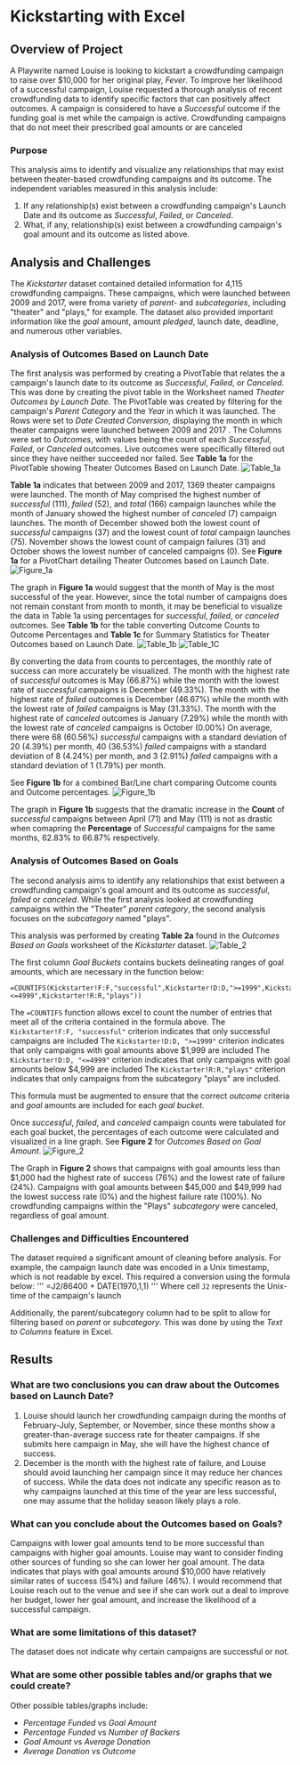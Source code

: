 # Kickstarting with Excel

## Overview of Project

 A Playwrite named Louise is looking to kickstart a crowdfunding campaign to raise over $10,000 for her original play, *Fever*. To improve her likelihood of a successful campaign, Louise requested a thorough analysis of recent crowdfunding data to identify specific factors that can positively affect outcomes. A campaign is considered to have a *Successful* outcome if the funding goal is met while the campaign is active. Crowdfunding campaigns that do not meet their prescribed goal amounts or are canceled  


### Purpose

This analysis aims to identify and visualize any relationships that may exist between theater-based crowdfunding campaigns and its outcome. The independent variables measured in this analysis include:

1. If any relationship(s) exist between a crowdfunding campaign's Launch Date and its outcome as *Successful*, *Failed*, or *Canceled*.
2. What, if any, relationship(s) exist between a crowdfunding campaign's goal amount and its outcome as listed above. 


## Analysis and Challenges

The *Kickstarter* dataset contained detailed information for 4,115 crowdfunding campaigns. These campaigns, which were launched between 2009 and 2017, were froma variety of *parent-* and *subcategories*, including "theater" and "plays," for example. The dataset also provided important information like the *goal* amount, amount *pledged*, launch date, deadline, and numerous other variables.  

### Analysis of Outcomes Based on Launch Date

The first analysis was performed by creating a PivotTable that relates the a campaign's launch date to its outcome as *Successful*, *Failed*, or *Canceled*. This was done by creating the pivot table in the Worksheet named *Theater Outcomes by Launch Date.* The PivotTable was created by filtering for the campaign's *Parent Category* and the *Year* in which it was launched. The Rows were set to *Date Created Conversion*, displaying the month in which theater campaigns were launched between 2009 and 2017 . The Columns were set to *Outcomes*, with values being the count of each *Successful*, *Failed*, or *Canceled* outcomes. Live outcomes were specifically filtered out since they have neither succeeded nor failed. See **Table 1a** for the PivotTable showing Theater Outcomes Based on Launch Date. 
![Table_1a](deliverables/Table1A_Theater_Outcomes_Based_on_Launch_Date.png)

**Table 1a** indicates that between 2009 and 2017, 1369 theater campaigns were launched. The month of May comprised the highest number of *successful* (111), *failed* (52), and *total* (166) campaign launches while the month of January showed the highest number of *canceled* (7) campaign launches. The month of December showed both the lowest count of *successful* campaigns (37) and the lowest count of *total* campaign launches (75). November shows the lowest count of campaign failures (31) and October shows the lowest number of canceled campaigns (0). See **Figure 1a** for a PivotChart detailing Theater Outcomes based on Launch Date. 
![Figure_1a](deliverables/Fig1A_Theater_Outcomes_Based_on_Launch_Date.png)

The graph in **Figure 1a** would suggest that the month of May is the most successful of the year. However, since the total number of campaigns does not remain constant from month to month, it may be beneficial to visualize the data in Table 1a using percentages for *successful*, *failed*, or *canceled* outcomes. See **Table 1b** for the table converting Outcome Counts to Outcome Percentages and **Table 1c** for Summary Statistics for Theater Outcomes based on Launch Date.
![Table_1b](deliverables/Table1B_Theater_Outcomes_Based_on_Launch_Date_PERCENTAGES.png)
![Table_1C](deliverables/Table1C_Theater_Outcomes_Based_on_Launch_Date_STATISTICS.png)

By converting the data from counts to percentages, the monthly rate of success can more accurately be visualized. The month with the highest rate of *successful* outcomes is May (66.87%) while the month with the lowest rate of *successful* campaigns is December (49.33%). The month with the highest rate of *failed* outcomes is December (46.67%) while the month with the lowest rate of *failed* campaigns is May (31.33%). The month with the highest rate of *canceled* outcomes is January (7.29%) while the month with the lowest rate of *canceled* campaigns is October (0.00%)
On average, there were 68 (60.56%) *successful* campaigns with a standard deviation of 20 (4.39%) per month, 40 (36.53%) *failed* campaigns with a standard deviation of 8 (4.24%) per month, and 3 (2.91%) *failed* campaigns with a standard deviation of 1 (1.79%) per month. 

See **Figure 1b** for a combined Bar/Line chart comparing Outcome counts and Outcome percentages.
![Figure_1b](deliverables/Fig1B_Theater_Outcomes_Based_on_Launch_Date_PERCENTAGES.png)

The graph in **Figure 1b** suggests that the dramatic increase in the **Count** of *successful* campaigns between April (71) and May (111) is not as drastic when comapring the **Percentage** of *Successful* campaigns for the same months, 62.83% to 66.87% respectively.

### Analysis of Outcomes Based on Goals

The second analysis aims to identify any relationships that exist between a crowdfunding campaign's goal amount and its outcome as *successful*, *failed* or *canceled*. While the first analysis looked at crowdfunding campaigns within the "Theater" *parent category*, the second analysis focuses on the *subcategory* named "plays".

This analysis was performed by creating **Table 2a** found in the *Outcomes Based on Goals* worksheet of the *Kickstarter* dataset.
![Table_2](deliverables/Table2_Outcomes_Based_on_Goals.png)

The first column *Goal Buckets* contains buckets delineating ranges of goal amounts, which are necessary in the function below: 
```
=COUNTIFS(Kickstarter!F:F,"successful",Kickstarter!D:D,">=1999",Kickstarter!D:D,"<=4999",Kickstarter!R:R,"plays"))
```
The `=COUNTIFS` function allows excel to count the number of entries that meet all of the criteria contained in the formula above.
The `Kickstarter!F:F, "successful"` criterion indicates that only successful campaigns are included
The `Kickstarter!D:D, ">=1999"` criterion indicates that only campaigns with goal amounts above $1,999 are included
The `Kickstarter!D:D, "<=4999"` criterion indicates that only campaigns with goal amounts below $4,999 are included
The `Kickstarter!R:R,"plays"` criterion indicates that only campaigns from the subcategory "plays" are included.

This formula must be augmented to ensure that the correct *outcome* criteria and *goal* amounts are included for each *goal bucket*.

Once *successful*, *failed*, and *canceled* campaign counts were tabulated for each goal bucket, the percentages of each outcome were calculated and visualized in a line graph. See **Figure 2** for *Outcomes Based on Goal Amount*.
![Figure_2](deliverables/Fig2_Outcomes_Based_on_Goals.png)

The Graph in **Figure 2** shows that campaigns with goal amounts less than $1,000 had the highest rate of success (76%) and the lowest rate of failure (24%). Campaigns with goal amounts between $45,000 and $49,999 had the lowest success rate (0%) and the highest failure rate (100%). No crowdfunding campaigns within the "Plays" *subcategory* were canceled, regardless of goal amount.

### Challenges and Difficulties Encountered

The dataset required a significant amount of cleaning before analysis. For example, the campaign launch date was encoded in a Unix timestamp, which is not readable by excel. This required a conversion using the formula below:
'''
=J2/86400 + DATE(1970,1,1)
'''
Where cell `J2` represents the Unix-time of the campaign's launch

Additionally, the parent/subcategory column had to be split to allow for filtering based on *parent* or *subcategory*. This was done by using the *Text to Columns* feature in Excel. 

## Results

### What are two conclusions you can draw about the Outcomes based on Launch Date?
1. Louise should launch her crowdfunding campaign during the months of February-July, September, or November, since these months show a greater-than-average success rate for theater campaigns. If she submits here campaign in May, she will have the highest chance of success. 
2. December is the month with the highest rate of failure, and Louise should avoid launching her campaign since it may reduce her chances of success. While the data does not indicate any specific reason as to why campaigns launched at this time of the year are less successful, one may assume that the holiday season likely plays a role.

### What can you conclude about the Outcomes based on Goals?
Campaigns with lower goal amounts tend to be more successful than campaigns with higher goal amounts. Louise may want to consider finding other sources of funding so she can lower her goal amount. The data indicates that plays with goal amounts around $10,000 have relatively similar rates of success (54%) and failure (46%). I would recommend that Louise reach out to the venue and see if she can work out a deal to improve her budget, lower her goal amount, and increase the likelihood of a successful campaign. 

### What are some limitations of this dataset?
The dataset does not indicate why certain campaigns are successful or not.

### What are some other possible tables and/or graphs that we could create?
Other possible tables/graphs include: 
- *Percentage Funded* vs *Goal Amount* 
- *Percentage Funded* vs *Number of Backers*
- *Goal Amount* vs *Average Donation*
- *Average Donation* vs *Outcome* 